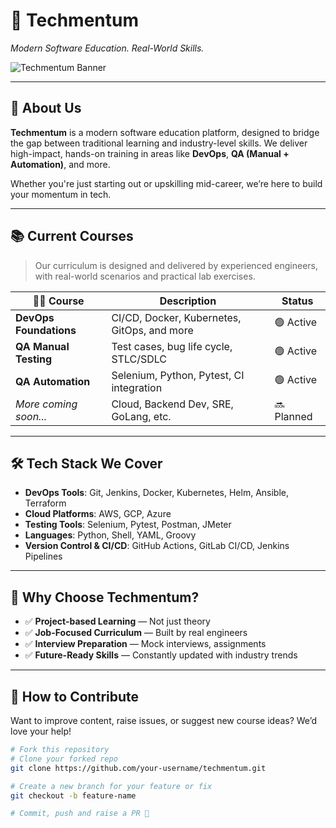 # 🚀 Techmentum

*Modern Software Education. Real-World Skills.*

![Techmentum Banner](https://via.placeholder.com/1200x300?text=Techmentum+-+Modern+Tech+Learning+Platform) <!-- Replace with actual banner when available -->

---

## 🧠 About Us

**Techmentum** is a modern software education platform, designed to bridge the gap between traditional learning and industry-level skills. We deliver high-impact, hands-on training in areas like **DevOps**, **QA (Manual + Automation)**, and more.

Whether you're just starting out or upskilling mid-career, we’re here to build your momentum in tech.

---

## 📚 Current Courses

> Our curriculum is designed and delivered by experienced engineers, with real-world scenarios and practical lab exercises.

| 🧑‍💻 Course              | Description                                      | Status     |
|-------------------------|--------------------------------------------------|------------|
| **DevOps Foundations**  | CI/CD, Docker, Kubernetes, GitOps, and more      | 🟢 Active  |
| **QA Manual Testing**   | Test cases, bug life cycle, STLC/SDLC            | 🟢 Active  |
| **QA Automation**       | Selenium, Python, Pytest, CI integration         | 🟢 Active  |
| *More coming soon...*   | Cloud, Backend Dev, SRE, GoLang, etc.            | 🔜 Planned |

---

## 🛠️ Tech Stack We Cover

- **DevOps Tools**: Git, Jenkins, Docker, Kubernetes, Helm, Ansible, Terraform
- **Cloud Platforms**: AWS, GCP, Azure
- **Testing Tools**: Selenium, Pytest, Postman, JMeter
- **Languages**: Python, Shell, YAML, Groovy
- **Version Control & CI/CD**: GitHub Actions, GitLab CI/CD, Jenkins Pipelines

---

## 🎯 Why Choose Techmentum?

- ✅ **Project-based Learning** — Not just theory
- ✅ **Job-Focused Curriculum** — Built by real engineers
- ✅ **Interview Preparation** — Mock interviews, assignments
- ✅ **Future-Ready Skills** — Constantly updated with industry trends

---

## 🤝 How to Contribute

Want to improve content, raise issues, or suggest new course ideas? We’d love your help!

```bash
# Fork this repository
# Clone your forked repo
git clone https://github.com/your-username/techmentum.git

# Create a new branch for your feature or fix
git checkout -b feature-name

# Commit, push and raise a PR 🚀
